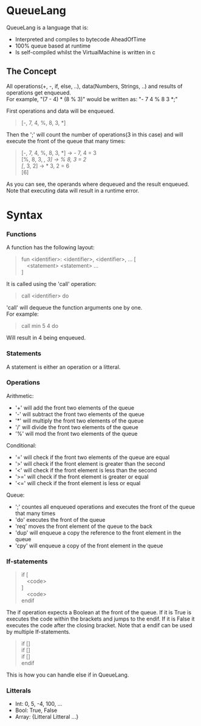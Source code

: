 # QueueLang
QueueLang is a language that is:
  - Interpreted and compiles to bytecode AheadOfTime
  - 100% queue based at runtime
  - Is self-compiled whilst the VirtualMachine is written in c
## The Concept
All operations(+, -, if, else, ..), data(Numbers, Strings, ..) and results of operations get enqueued. <br />
For example, "(7 - 4) * (8 % 3)" would be written as: "- 7 4 % 8 3 *;"

First operations and data will be enqueued.<br />
>\[-, 7, 4, %, 8, 3, *]

Then the ';' will count the number of operations(3 in this case) and will execute the front of the queue that many times:<br />

>\[-, 7, 4, %, 8, 3, *] -> - 7, 4 = 3<br />
\[%, 8, 3, *, 3] -> % 8, 3 = 2<br />
\[*, 3, 2] -> * 3, 2 = 6<br />
\[6]<br />

As you can see, the operands where dequeued and the result enqueued. Note that executing data will result in a runtime error.

# Syntax
### Functions
A function has the following layout:<br />

>fun \<identifier>: \<identifier>, \<identifier>, ... [<br />
&emsp;\<statement> \<statement> ...<br />
]

It is called using the 'call' operation:<br />
> call \<identifier> do

'call' will dequeue the function arguments one by one.<br />
For example:
>call min 5 4 do

Will result in 4 being enqueued.

### Statements
A statement is either an operation or a litteral.

### Operations
Arithmetic:
- '\+' will add the front two elements of the queue
- '-' will subtract the front two elements of the queue
- '*' will multiply the front two elements of the queue
- '/' will divide the front two elements of the queue
- '%' will mod the front two elements of the queue

Conditional:
- '=' will check if the front two elements of the queue are equal
- '>' will check if the front element is greater than the second
- '<' will check if the front element is less than the second
- '>=' will check if the front element is greater or equal
- '<=' will check if the front element is less or equal

Queue:
- ';' countes all enqueued operations and executes the front of the queue that many times 
- 'do' executes the front of the queue
- 'req' moves the front element of the queue to the back
- 'dup' will enqueue a copy the reference to the front element in the queue
- 'cpy' will enqueue a copy of the front element in the queue

### If-statements
> if [<br />
  &emsp;\<code>  
] <br />
  &emsp;\<code><br />
endif

The if operation expects a Boolean at the front of the queue. If it is True is executes the code within the brackets and jumps to the endif. If it is False it executes the code after the closing bracket. Note that a endif can be used by multiple If-statements.

> if [] <br />
if [] <br />
if [] <br />
endif

This is how you can handle else if in QueueLang.


### Litterals
- Int: 0, 5, -4, 100, ...
- Bool: True, False
- Array: {Litteral Litteral ...}
